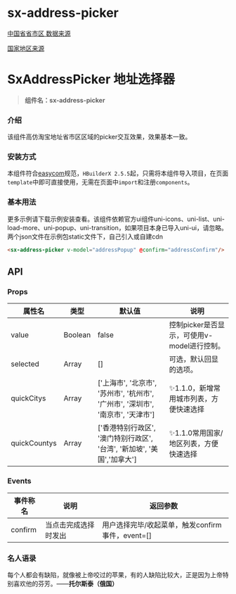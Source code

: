 # sx-address-picker
 [中国省省市区 数据来源](https://github.com/modood/Administrative-divisions-of-China)

 [国家地区来源](https://h5api.m.taobao.com/h5/mtop.cainiao.address.ua.global.area.list/1.0/?jsv=2.5.1&appKey=12574478&t=1712242102859&sign=0a30509ed7f24a5bf58a953d3d908dc2&api=mtop.cainiao.address.ua.global.area.list&v=1.0&dataType=jsonp&type=jsonp&callback=mtopjsonp2&data=%7B%22sn%22%3A%22suibianchuan%22%7D)

# SxAddressPicker 地址选择器
> **组件名：sx-address-picker**

### 介绍

该组件高仿淘宝地址省市区区域的picker交互效果，效果基本一致。



### 安装方式

本组件符合[easycom](https://uniapp.dcloud.io/collocation/pages?id=easycom)规范，`HBuilderX 2.5.5`起，只需将本组件导入项目，在页面`template`中即可直接使用，无需在页面中`import`和注册`components`。

### 基本用法 

更多示例请下载示例安装查看。该组件依赖官方ui组件uni-icons、uni-list、uni-load-more、uni-popup、uni-transition，如果项目本身已导入uni-ui，请忽略。
两个json文件在示例包static文件下，自己引入或自建cdn

```html
<sx-address-picker v-model="addressPopup" @confirm="addressConfirm"/>
```

## API

### Props

| 属性名    | 类型           | 默认值 | 说明                            |
| --------- | -------------- | ------ | ------------------------------- |
| value | Boolean | false | 控制picker是否显示，可使用v-model进行控制。 |
| selected | Array          | []     | 可选，默认回显的选项。 |
| quickCitys | Array | ['上海市', '北京市', '苏州市', '杭州市', '广州市', '深圳市', '南京市', '天津市'] | ✨1.1.0，新增常用城市列表，方便快速选择 |
| quickCountys | Array | ['香港特别行政区', '澳门特别行政区', '台湾', '新加坡', '美国','加拿大'] | ✨1.1.0常用国家/地区列表，方便快速选择 |

### Events

| 事件称名 | 说明                 | 返回参数                                         |
| -------- | -------------------- | ------------------------------------------------ |
| confirm  | 当点击完成选择时发出 | 用户选择完毕/收起菜单，触发confirm事件，event=[] |

### 名人语录

每个人都会有缺陷，就像被上帝咬过的苹果，有的人缺陷比较大，正是因为上帝特别喜欢他的芬芳。——**托尔斯泰（俄国）**
